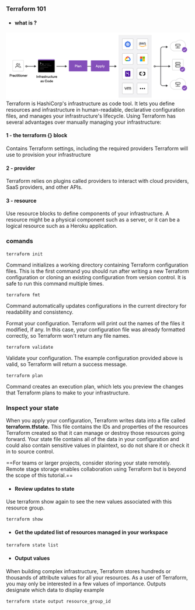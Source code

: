 ### Terraform 101
 - #### what is ? 
 ![alt text](/images/image.png)
 Terraform is HashiCorp's infrastructure as code tool. It lets you define resources and infrastructure in human-readable, declarative configuration files, and manages your infrastructure's lifecycle. Using Terraform has several advantages over manually managing your infrastructure:

 #### 1 - the terraform {} block 
 Contains Terraform settings, including the required providers Terraform will use to provision your infrastructure
 
 #### 2 - provider
Terraform relies on plugins called providers to interact with cloud providers, SaaS providers, and other APIs.

#### 3 - resource
Use resource blocks to define components of your infrastructure. A resource might be a physical component such as a server, or it can be a logical resource such as a Heroku application.

### comands
```
terraform init 
```
Command initializes a working directory containing Terraform configuration files. This is the first command you should run after writing a new Terraform configuration or cloning an existing configuration from version control. It is safe to run this command multiple times.
```
terraform fmt
```
Command automatically updates configurations in the current directory for readability and consistency.

Format your configuration. Terraform will print out the names of the files it modified, if any. In this case, your configuration file was already formatted correctly, so Terraform won't return any file names.

```
terraform validate
```
Validate your configuration. The example configuration provided above is valid, so Terraform will return a success message.

```
terraform plan
```
Command creates an execution plan, which lets you preview the changes that Terraform plans to make to your infrastructure. 

### Inspect your state
When you apply your configuration, Terraform writes data into a file called **terraform.tfstate.** This file contains the IDs and properties of the resources Terraform created so that it can manage or destroy those resources going forward. Your state file contains all of the data in your configuration and could also contain sensitive values in plaintext, so do not share it or check it in to source control.

==For teams or larger projects, consider storing your state remotely. Remote stage storage enables collaboration using Terraform but is beyond the scope of this tutorial.==

- #### Review updates to state
Use terraform show again to see the new values associated with this resource group.
```
terraform show
```

- #### Get the updated list of resources managed in your workspace
```
terraform state list
```

- #### Output values
When building complex infrastructure, Terraform stores hundreds or thousands of attribute values for all your resources. As a user of Terraform, you may only be interested in a few values of importance. Outputs designate which data to display
example
```
terraform state output resource_group_id
```
